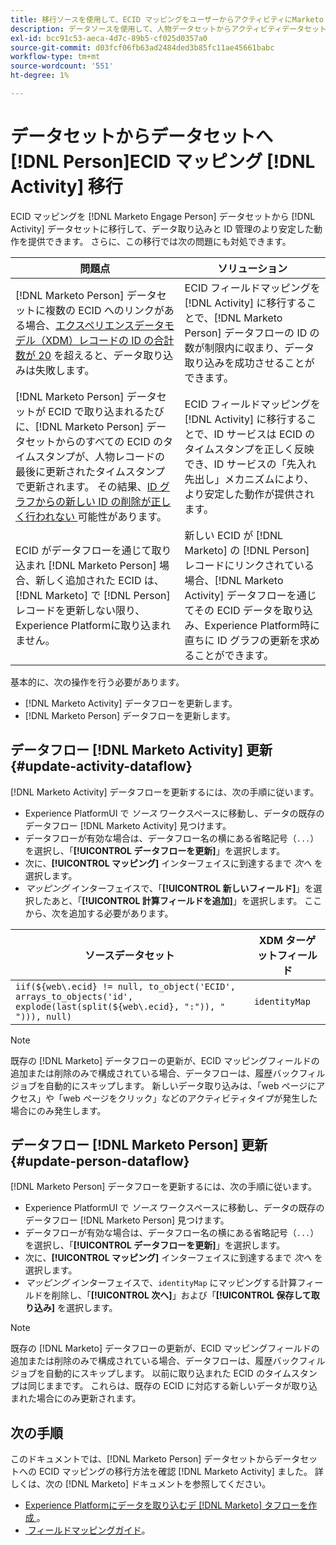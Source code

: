 ```yaml
---
title: 移行ソースを使用して、ECID マッピングをユーザーからアクティビティにMarketo Engageする
description: データソースを使用して、人物データセットからアクティビティデータセットに ECID マッピングをMarketo Engageする方法を説明します。
exl-id: bcc91c53-aeca-4d7c-89b5-cf025d0357a0
source-git-commit: d03fcf06fb63ad2484ded3b85fc11ae45661babc
workflow-type: tm+mt
source-wordcount: '551'
ht-degree: 1%

---
```


# データセットからデータセットへ [!DNL Person]ECID マッピング [!DNL Activity] 移行

ECID マッピングを [!DNL Marketo Engage Person] データセットから [!DNL Activity] データセットに移行して、データ取り込みと ID 管理のより安定した動作を提供できます。 さらに、この移行では次の問題にも対処できます。

| 問題点 | ソリューション |
| --- | --- |
| [!DNL Marketo Person] データセットに複数の ECID へのリンクがある場合、[&#x200B; エクスペリエンスデータモデル（XDM）レコードの ID の合計数が 20](../../../../identity-service/guardrails.md) を超えると、データ取り込みは失敗します。 | ECID フィールドマッピングを [!DNL Activity] に移行することで、[!DNL Marketo Person] データフローの ID の数が制限内に収まり、データ取り込みを成功させることができます。 |
| [!DNL Marketo Person] データセットが ECID で取り込まれるたびに、[!DNL Marketo Person] データセットからのすべての ECID のタイムスタンプが、人物レコードの最後に更新されたタイムスタンプで更新されます。 その結果、[ID グラフからの新しい ID の削除が正しく行われない &#x200B;](../../../../identity-service/guardrails.md#understanding-the-deletion-logic-when-an-identity-graph-at-capacity-is-updated) 可能性があります。 | ECID フィールドマッピングを [!DNL Activity] に移行することで、ID サービスは ECID のタイムスタンプを正しく反映でき、ID サービスの「先入れ先出し」メカニズムにより、より安定した動作が提供されます。 |
| ECID がデータフローを通じて取り込まれ [!DNL Marketo Person] 場合、新しく追加された ECID は、[!DNL Marketo] で [!DNL Person] レコードを更新しない限り、Experience Platformに取り込まれません。 | 新しい ECID が [!DNL Marketo] の [!DNL Person] レコードにリンクされている場合、[!DNL Marketo Activity] データフローを通じてその ECID データを取り込み、Experience Platform時に直ちに ID グラフの更新を求めることができます。 |

基本的に、次の操作を行う必要があります。

* [!DNL Marketo Activity] データフローを更新します。
* [!DNL Marketo Person] データフローを更新します。

## データフロー [!DNL Marketo Activity] 更新 {#update-activity-dataflow}

[!DNL Marketo Activity] データフローを更新するには、次の手順に従います。

* Experience PlatformUI で *ソース* ワークスペースに移動し、データの既存のデータフロー [!DNL Marketo Activity] 見つけます。
* データフローが有効な場合は、データフロー名の横にある省略記号（`...`）を選択し、「**[!UICONTROL データフローを更新]**」を選択します。
* 次に、**[!UICONTROL マッピング]** インターフェイスに到達するまで *次へ* を選択します。
* *マッピング* インターフェイスで、「**[!UICONTROL 新しいフィールド]**」を選択したあと、「**[!UICONTROL 計算フィールドを追加]**」を選択します。 ここから、次を追加する必要があります。

| ソースデータセット | XDM ターゲットフィールド |
| --- | --- |
| `iif(${web\.ecid} != null, to_object('ECID', arrays_to_objects('id', explode(last(split(${web\.ecid}, ":")), " "))), null)` | `identityMap` |

>[!NOTE]
>
>既存の [!DNL Marketo] データフローの更新が、ECID マッピングフィールドの追加または削除のみで構成されている場合、データフローは、履歴バックフィルジョブを自動的にスキップします。 新しいデータ取り込みは、「web ページにアクセス」や「web ページをクリック」などのアクティビティタイプが発生した場合にのみ発生します。

## データフロー [!DNL Marketo Person] 更新 {#update-person-dataflow}

[!DNL Marketo Person] データフローを更新するには、次の手順に従います。

* Experience PlatformUI で *ソース* ワークスペースに移動し、データの既存のデータフロー [!DNL Marketo Person] 見つけます。
* データフローが有効な場合は、データフロー名の横にある省略記号（`...`）を選択し、「**[!UICONTROL データフローを更新]**」を選択します。
* 次に、**[!UICONTROL マッピング]** インターフェイスに到達するまで *次へ* を選択します。
* *マッピング* インターフェイスで、`identityMap` にマッピングする計算フィールドを削除し、「**[!UICONTROL 次へ]**」および「**[!UICONTROL 保存して取り込み]** を選択します。

>[!NOTE]
>
>既存の [!DNL Marketo] データフローの更新が、ECID マッピングフィールドの追加または削除のみで構成されている場合、データフローは、履歴バックフィルジョブを自動的にスキップします。 以前に取り込まれた ECID のタイムスタンプは同じままです。 これらは、既存の ECID に対応する新しいデータが取り込まれた場合にのみ更新されます。

## 次の手順

このドキュメントでは、[!DNL Marketo Person] データセットからデータセットへの ECID マッピングの移行方法を確認 [!DNL Marketo Activity] ました。 詳しくは、次の [!DNL Marketo] ドキュメントを参照してください。

* [Experience Platformにデータを取り込むデ  [!DNL Marketo]  タフローを作成 &#x200B;](../../../tutorials/ui/create/adobe-applications/marketo.md)。
* [&#x200B; フィールドマッピングガイド &#x200B;](../mapping/marketo.md)。
